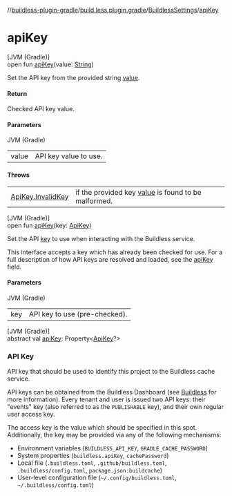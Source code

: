 //[buildless-plugin-gradle](../../../index.md)/[build.less.plugin.gradle](../index.md)/[BuildlessSettings](index.md)/[apiKey](api-key.md)

# apiKey

[JVM (Gradle)]\
open fun [apiKey](api-key.md)(value: [String](https://kotlinlang.org/api/latest/jvm/stdlib/kotlin/-string/index.html))

Set the API key from the provided string [value](api-key.md).

#### Return

Checked API key value.

#### Parameters

JVM (Gradle)

| | |
|---|---|
| value | API key value to use. |

#### Throws

| | |
|---|---|
| [ApiKey.InvalidKey](../-api-key/-invalid-key/index.md) | if the provided key [value](api-key.md) is found to be malformed. |

[JVM (Gradle)]\
open fun [apiKey](api-key.md)(key: [ApiKey](../-api-key/index.md))

Set the API [key](api-key.md) to use when interacting with the Buildless service.

This interface accepts a key which has already been checked for use. For a full description of how API keys are resolved and loaded, see the [apiKey](api-key.md) field.

#### Parameters

JVM (Gradle)

| | |
|---|---|
| key | API key to use (pre-checked). |

[JVM (Gradle)]\
abstract val [apiKey](api-key.md): Property&lt;[ApiKey](../-api-key/index.md)?&gt;

###  API Key

API key that should be used to identify this project to the Buildless cache service.

API keys can be obtained from the Buildless Dashboard (see [Buildless](https://less.build) for more information). Every tenant and user is issued two API keys: their &quot;events&quot; key (also referred to as the `PUBLISHABLE` key), and their own regular user access key.

The access key is the value which should be specified in this spot. Additionally, the key may be provided via any of the following mechanisms:

- 
   Environment variables (`BUILDLESS_API_KEY`, `GRADLE_CACHE_PASSWORD`)
- 
   System properties (`buildless.apiKey`, `cachePassword`)
- 
   Local file (`.buildless.toml`, `.github/buildless.toml`, `.buildless/config.toml`, `package.json:buildcache`)
- 
   User-level configuration file (`~/.config/buildless.toml`, `~/.buildless/config.toml`)

